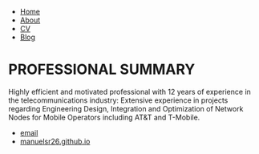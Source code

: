<html>
	<body>
		<nav>
    		<ul>
        		<li><a href="index.md">Home</a></li>
	        	<li><a href="/">About</a></li>
        		<li><a href="/cv">CV</a></li>
        		<li><a href="/blog">Blog</a></li>
    		</ul>
		</nav>
		<div class="container">
    		<div class="blurb">
        		<h1>PROFESSIONAL SUMMARY</h1>
			<p> Highly efficient and motivated professional with 12 years of experience in the telecommunications industry: Extensive experience in projects regarding Engineering Design, Integration and Optimization of Network Nodes for Mobile Operators including AT&T and T-Mobile.</p>
    		</div><!-- /.blurb -->
		</div><!-- /.container -->
		<footer>
    		<ul>
        		<li><a href="mailto:manuel.isr@outlook.com">email</a></li>
        		<li><a href="https://manuelsr26.github.io/">manuelsr26.github.io</a></li>
			</ul>
		</footer>
	</body>
</html>

